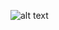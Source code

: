 

![alt text](https://media.giphy.com/media/13KAXl4PucMDBK/giphy.gif)

<!---
chauvmreactplus/chauvmreactplus is a ✨ special ✨ repository because its `README.md` (this file) appears on your GitHub profile.
You can click the Preview link to take a look at your changes.
--->
